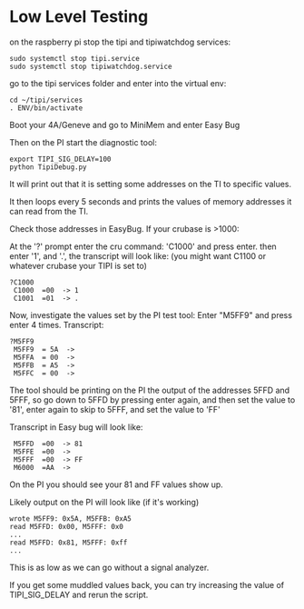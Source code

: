 # Low Level Testing

on the raspberry pi stop the tipi and tipiwatchdog services:

```
sudo systemctl stop tipi.service
sudo systemctl stop tipiwatchdog.service
```

go to the tipi services folder and enter into the virtual env:

```
cd ~/tipi/services
. ENV/bin/activate
```

Boot your 4A/Geneve and go to MiniMem and enter Easy Bug

Then on the PI start the diagnostic tool:

```
export TIPI_SIG_DELAY=100
python TipiDebug.py
```

It will print out that it is setting some addresses on the TI
to specific values.

It then loops every 5 seconds and prints the values of memory
addresses it can read from the TI.

Check those addresses in EasyBug. If your crubase is >1000:

At the '?' prompt enter the cru command: 'C1000' and press enter.
then enter '1', and '.', the transcript will look like:
(you might want C1100 or whatever crubase your TIPI is set to)

```
?C1000
 C1000  =00  -> 1
 C1001  =01  -> .
```

Now, investigate the values set by the PI test tool:
Enter "M5FF9" and press enter 4 times. Transcript:

```
?M5FF9
 M5FF9  = 5A  ->
 M5FFA  = 00  ->
 M5FFB  = A5  ->
 M5FFC  = 00  ->
```

The tool should be printing on the PI the output of the 
addresses 5FFD and 5FFF, so go down to 5FFD by pressing
enter again, and then set the value to '81', enter again
to skip to 5FFF, and set the value to 'FF'

Transcript in Easy bug will look like:

```
 M5FFD  =00  -> 81
 M5FFE  =00  ->
 M5FFF  =00  -> FF
 M6000  =AA  ->
```

On the PI you should see your 81 and FF values show up.

Likely output on the PI will look like (if it's working)

```
wrote M5FF9: 0x5A, M5FFB: 0xA5
read M5FFD: 0x00, M5FFF: 0x0
...
read M5FFD: 0x81, M5FFF: 0xff
...
```

This is as low as we can go without a signal analyzer.

If you get some muddled values back, you can try 
increasing the value of TIPI_SIG_DELAY and rerun
the script.

